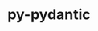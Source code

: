 ---
title: "py-pydantic"
layout: cache
categories: [package, develop-2025-01-26]
meta: {"versions": ["1.10.19", "2.10.1"], "compilers": ["gcc@=11.4.0", "gcc@=13.2.0", "gcc@=9.4.0", "oneapi@=2024.2.1"], "oss": ["ubuntu20.04", "ubuntu22.04", "ubuntu24.04"], "platforms": ["linux"], "targets": ["aarch64", "neoverse_v2", "ppc64le", "x86_64_v3"], "stacks": ["e4s", "e4s-neoverse-v2", "e4s-oneapi", "e4s-power", "ml-linux-aarch64-cpu", "ml-linux-aarch64-cuda", "ml-linux-x86_64-cpu", "ml-linux-x86_64-cuda", "root"], "num_specs": 6, "num_specs_by_stack": {"root": 6, "e4s-power": 1, "e4s-neoverse-v2": 1, "e4s": 1, "e4s-oneapi": 1, "ml-linux-aarch64-cpu": 1, "ml-linux-aarch64-cuda": 1, "ml-linux-x86_64-cpu": 1, "ml-linux-x86_64-cuda": 1}}
spec_details: [{"hash": "qvattkbv6i57flkznvbczazkmbl7qe4z", "compiler": "gcc@=9.4.0", "versions": ["1.10.19"], "os": "ubuntu20.04", "platform": "linux", "target": "ppc64le", "variants": ["build_system=python_pip", "~dotenv"], "stacks": ["root", "e4s-power"], "size": "-", "tarball": "https://binaries.spack.io/develop-2025-01-26/build_cache/linux-ubuntu20.04-ppc64le/gcc-9.4.0/py-pydantic-1.10.19/linux-ubuntu20.04-ppc64le-gcc-9.4.0-py-pydantic-1.10.19-qvattkbv6i57flkznvbczazkmbl7qe4z.spack"}, {"hash": "7mbi55t55ae4umqato7vj5jyqbmn4ezh", "compiler": "gcc@=11.4.0", "versions": ["1.10.19"], "os": "ubuntu22.04", "platform": "linux", "target": "neoverse_v2", "variants": ["build_system=python_pip", "~dotenv"], "stacks": ["root", "e4s-neoverse-v2"], "size": "-", "tarball": "https://binaries.spack.io/develop-2025-01-26/build_cache/linux-ubuntu22.04-neoverse_v2/gcc-11.4.0/py-pydantic-1.10.19/linux-ubuntu22.04-neoverse_v2-gcc-11.4.0-py-pydantic-1.10.19-7mbi55t55ae4umqato7vj5jyqbmn4ezh.spack"}, {"hash": "q7x6aesi46ust42rbms232gi2diugyr3", "compiler": "gcc@=11.4.0", "versions": ["1.10.19"], "os": "ubuntu22.04", "platform": "linux", "target": "x86_64_v3", "variants": ["build_system=python_pip", "~dotenv"], "stacks": ["root", "e4s"], "size": "-", "tarball": "https://binaries.spack.io/develop-2025-01-26/build_cache/linux-ubuntu22.04-x86_64_v3/gcc-11.4.0/py-pydantic-1.10.19/linux-ubuntu22.04-x86_64_v3-gcc-11.4.0-py-pydantic-1.10.19-q7x6aesi46ust42rbms232gi2diugyr3.spack"}, {"hash": "xcen2fw6qyufllqg3cevq6ipmvduvw2t", "compiler": "oneapi@=2024.2.1", "versions": ["1.10.19"], "os": "ubuntu22.04", "platform": "linux", "target": "x86_64_v3", "variants": ["build_system=python_pip", "~dotenv"], "stacks": ["root", "e4s-oneapi"], "size": "-", "tarball": "https://binaries.spack.io/develop-2025-01-26/build_cache/linux-ubuntu22.04-x86_64_v3/oneapi-2024.2.1/py-pydantic-1.10.19/linux-ubuntu22.04-x86_64_v3-oneapi-2024.2.1-py-pydantic-1.10.19-xcen2fw6qyufllqg3cevq6ipmvduvw2t.spack"}, {"hash": "wmgccvoxbay7snc4sfog26y5oxoq3ojz", "compiler": "gcc@=13.2.0", "versions": ["2.10.1"], "os": "ubuntu24.04", "platform": "linux", "target": "aarch64", "variants": ["build_system=python_pip", "~dotenv"], "stacks": ["root", "ml-linux-aarch64-cpu", "ml-linux-aarch64-cuda"], "size": "-", "tarball": "https://binaries.spack.io/develop-2025-01-26/build_cache/linux-ubuntu24.04-aarch64/gcc-13.2.0/py-pydantic-2.10.1/linux-ubuntu24.04-aarch64-gcc-13.2.0-py-pydantic-2.10.1-wmgccvoxbay7snc4sfog26y5oxoq3ojz.spack"}, {"hash": "fsu2eout25eturs5rvu6qtbqqbla7o34", "compiler": "gcc@=13.2.0", "versions": ["2.10.1"], "os": "ubuntu24.04", "platform": "linux", "target": "x86_64_v3", "variants": ["build_system=python_pip", "~dotenv"], "stacks": ["root", "ml-linux-x86_64-cpu", "ml-linux-x86_64-cuda"], "size": "-", "tarball": "https://binaries.spack.io/develop-2025-01-26/build_cache/linux-ubuntu24.04-x86_64_v3/gcc-13.2.0/py-pydantic-2.10.1/linux-ubuntu24.04-x86_64_v3-gcc-13.2.0-py-pydantic-2.10.1-fsu2eout25eturs5rvu6qtbqqbla7o34.spack"}]
---